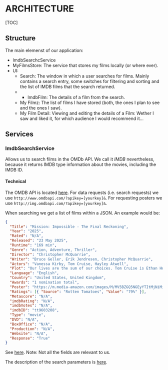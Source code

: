 # ARCHITECTURE

[TOC]

## Structure

The main elemenst of our application:

* ImdbSearchcService
* MyFilmsStore: The service that stores my films locally (or where ever).
* UI:
  * Search: The window in which a user searches for films. Mainly contains a search entry, some switches for filtering and sorting and the list of IMDB films that the search returned.
  * * ImdbFilm: The details of a film from the search.
  * My Filmz: The list of films I have stored (both, the ones I plan to see and the ones I saw).
  * My Film Detail: Viewing and editing the details of a Film: Wether I saw and liked it, for which audience I would recommend it...
  
## Services

### ImdbSearchService

Allows us to search films in the OMDb API. We call it _IMDB_ nevertheless, because it returns IMDB type information about the movies, including the IMDB ID.

#### Technical

The OMDB API is located [here](https://www.omdbapi.com). For data requests (i.e. search requests) we use `http://www.omdbapi.com/?apikey=[yourkey]&`. For requesting posters we use `http://img.omdbapi.com/?apikey=[yourkey]&`.

When searching we get a list of films within a JSON. An example would be:

```JSON
{
  "Title": "Mission: Impossible - The Final Reckoning",
  "Year": "2025",
  "Rated": "N/A",
  "Released": "23 May 2025",
  "Runtime": "169 min",
  "Genre": "Action, Adventure, Thriller",
  "Director": "Christopher McQuarrie",
  "Writer": "Bruce Geller, Erik Jendresen, Christopher McQuarrie",
  "Actors": "Vanessa Kirby, Tom Cruise, Hayley Atwell",
  "Plot": "Our lives are the sum of our choices. Tom Cruise is Ethan Hunt in Mission: Impossible - The Final Reckoning.",
  "Language": "English",
  "Country": "United States, United Kingdom",
  "Awards": "1 nomination total",
  "Poster": "https://m.media-amazon.com/images/M/MV5BZGQ5NGEyYTItMjNiMi00Y2EwLTkzOWItMjc5YjJiMjMyNTI0XkEyXkFqcGc@._V1_SX300.jpg",
  "Ratings": [{ "Source": "Rotten Tomatoes", "Value": "79%" }],
  "Metascore": "N/A",
  "imdbRating": "N/A",
  "imdbVotes": "N/A",
  "imdbID": "tt9603208",
  "Type": "movie",
  "DVD": "N/A",
  "BoxOffice": "N/A",
  "Production": "N/A",
  "Website": "N/A",
  "Response": "True"
}
```

See [here](OMDb_API_example.json).
Note: Not all the fields are relevant to us.

The description of the search parameters is [here](https://www.omdbapi.com/#parameters).